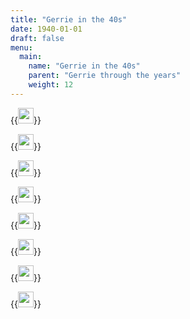 ```yaml
---
title: "Gerrie in the 40s"
date: 1940-01-01
draft: false
menu:
  main:
    name: "Gerrie in the 40s"
    parent: "Gerrie through the years"
    weight: 12
---
```


{{<image width="25em" frame="true" caption="Gerrie, Richard, Lorraine and Larry" src="img/1940s/Gerrie_Richard_Lorraine_Larry_1940s.jpg" >}}

{{<image width="25em" frame="true" caption="Gerrie's first communion" src="img/1940s/1930s_Geraldine_1st_communion.jpg" >}}

{{<image width="25em" frame="true" caption="Gerrie and Harriet" src="img/1940s/1940_Gerrie_and_Harriet.jpg" >}}


{{<image width="25em" frame="true" caption="1941" src="img/1940s/1941.jpg" >}}


{{<image width="25em" frame="true" caption="1942" src="img/1940s/1942.jpg" >}}


{{<image width="25em" frame="true" caption="1946" src="img/1940s/1946c.jpg" >}}


{{<image width="25em" frame="true" caption="1946" src="img/1940s/1946e.jpg" >}}


{{<image width="25em" frame="true" caption="1948" src="img/1940s/1948b.jpg" >}}


